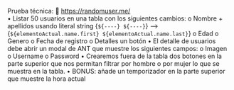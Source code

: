 
Prueba técnica:
	https://randomuser.me/  
•	Listar 50 usuarios en una tabla con los siguientes cambios:
o	Nombre + apellidos  usando literal string {`${----} ${----}`}
--> <td>{`${elementoActual.name.first} ${elementoActual.name.last}`}</td>
o	Edad
o	Genero
o	Fecha de registro
o	Detalles un botón 
•	El detalle de usuarios debe abrir un modal de ANT que muestre los siguientes campos:
o	Imagen
o	Username
o	Password
•	Crearemos fuera de la tabla dos botones en la parte superior que nos permitan filtrar por hombre o por mujer lo que se muestra en la tabla.
•	BONUS: añade un temporizador en la parte superior que muestre la hora actual